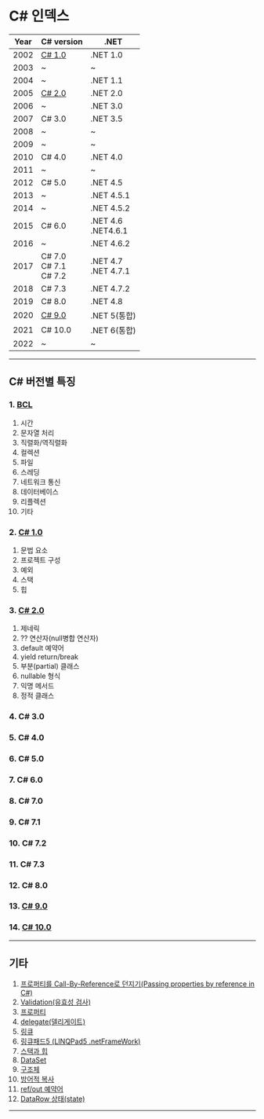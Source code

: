 # C# 인덱스

|Year|C# version|.NET|
|--|--|--|
|2002|[C# 1.0](c1/c1_index.md)|.NET 1.0|
|2003|~|~|
|2004|~|.NET 1.1|
|2005|[C# 2.0](c2/c2_index.md)|.NET 2.0|
|2006|~|.NET 3.0|
|2007|C# 3.0|.NET 3.5|
|2008|~|~|
|2009|~|~|
|2010|C# 4.0|.NET 4.0|
|2011|~|~|
|2012|C# 5.0|.NET 4.5|
|2013|~|.NET 4.5.1|
|2014|~|.NET 4.5.2|
|2015|C# 6.0|.NET 4.6 <br /> .NET4.6.1|
|2016|~|.NET 4.6.2|
|2017|C# 7.0 <br /> C# 7.1 <br /> C# 7.2|.NET 4.7 <br /> .NET 4.7.1|
|2018|C# 7.3|.NET 4.7.2|
|2019|C# 8.0|.NET 4.8|
|2020|[C# 9.0](c9/c9_index.md)|.NET 5(통합)|
|2021|C# 10.0|.NET 6(통합)|
|2022|~|~|

<hr />

## C# 버전별 특징

### 1. [BCL](bcl/bcl_index.md)
1. 시간
2. 문자열 처리
3. 직렬화/역직렬화
4. 컬렉션
5. 파일 
6. 스레딩
7. 네트워크 통신
8. 데이터베이스
9. 리플렉션
10. 기타

### 2. [C# 1.0](c1/c1_index.md)
1. 문법 요소
2. 프로젝트 구성
3. 예외
4. 스택
5. 힙

### 3. [C# 2.0](c2/c2_index.md)
1. 제네릭
2. ?? 연산자(null병합 연산자)
3. default 예약어
4. yield return/break
5. 부분(partial) 클래스
6. nullable 형식
7. 익명 메서드
8. 정적 클래스

### 4. C# 3.0

### 5. C# 4.0

### 6. C# 5.0

### 7. C# 6.0

### 8. C# 7.0

### 9. C# 7.1

### 10. C# 7.2

### 11. C# 7.3

### 12. C# 8.0

### 13. [C# 9.0](c9/c9_index.md)

### 14. [C# 10.0](c10/c10_index.md)

<hr />

## 기타

1. [프로퍼티를 Call-By-Reference로 던지기(Passing properties by reference in C#)](etc/etc001_call_by_reference.md)
2. [Validation(유효성 검사)](etc/etc002_validation.md)
3. [프로퍼티](etc/etc003_property.md)
4. [delegate(델리게이트)](etc/etc004_delegate_and_event.md)
5. [링큐](etc/etc005_linq.md)
6. [링큐패드5 (LINQPad5 .netFrameWork)](etc/etc006_linqpad5.md)
7. [스택과 힙](etc/etc007_stack_heap.md)
8. [DataSet](etc/etc008_dataset.md)
9. [구조체](etc/etc009_struct.md)
10. [방어적 복사](etc/etc010_defensive_copy.md)
11. [ref/out 예약어](etc/etc011_ref_out.md)
12. [DataRow 상태(state)]()

<hr />
















